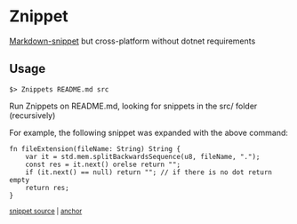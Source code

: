 # Znippet

[Markdown-snippet](https://github.com/SimonCropp/MarkdownSnippets) but cross-platform without dotnet requirements

## Usage

```shell
$> Znippets README.md src
```
Run Znippets on README.md, looking for snippets in the src/ folder (recursively)

For example, the following snippet was expanded with the above command:

<!-- snippet-start fileExtension -->
<a id='snippet-fileExtension'></a>
```zig
fn fileExtension(fileName: String) String {
    var it = std.mem.splitBackwardsSequence(u8, fileName, ".");
    const res = it.next() orelse return "";
    if (it.next() == null) return ""; // if there is no dot return empty
    return res;
}
```
<sup><a href='/src\main.zig#L113-L120' title='Snippet source file'>snippet source</a> | <a href='#snippet-fileExtension' title='Start of snippet'>anchor</a></sup>
<!-- snippet-end -->
